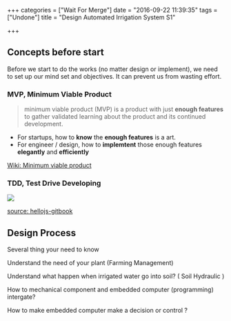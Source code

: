 +++
categories = ["Wait For Merge"]
date = "2016-09-22 11:39:35"
tags = ["Undone"]
title = "Design Automated Irrigation System S1"

+++

## Concepts before start 

Before we start to do the works (no matter design or implement), we need to set up our mind set and objectives. It can prevent us from wasting effort.


### MVP, Minimum Viable Product

>  minimum viable product (MVP) is a product with just __enough features__ to  gather validated learning about the product and its continued development.
>

* For startups, how to __know__ the __enough features__ is a art.
* For engineer / design, how to __implemtent__ those enough features __elegantly__ and __efficiently__

[Wiki: Minimum viable product](https://en.wikipedia.org/wiki/Minimum_viable_product)

### TDD, Test Drive Developing

![](http://www.agilenutshell.com/assets/test-driven-development/tdd-circle-of-life.png)

[source: hellojs-gitbook](http://hellojs.readbook.tw/tdd/mocha/)

## Design Process

Several thing your need to know

Understand the need of your plant (Farming Management)
 
Understand what happen when irrigated water go into soil? ( Soil Hydraulic )

How to mechanical component and embedded computer (programming) intergate?

How to make embedded computer make a decision or control ?



